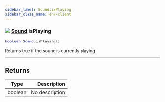 ```yaml
---
sidebar_label: Sound:isPlaying
sidebar_class_name: env-client
---
```


### ![](/img/wiki/client.png) [Sound](../sound/README.md):isPlaying

```lua
boolean Sound:isPlaying()
```

Returns true if the sound is currently playing<br/>

-----------------
## Returns

| Type   | Description |
| ------ | ----------: |
| boolean | No description |
